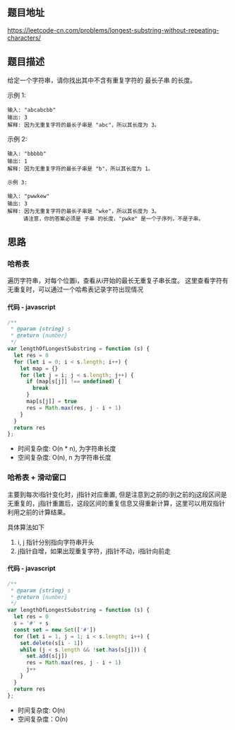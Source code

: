 ## 题目地址

https://leetcode-cn.com/problems/longest-substring-without-repeating-characters/

## 题目描述

给定一个字符串，请你找出其中不含有重复字符的 最长子串 的长度。

示例 1:
```
输入: "abcabcbb"
输出: 3 
解释: 因为无重复字符的最长子串是 "abc"，所以其长度为 3。
```
示例 2:
```
输入: "bbbbb"
输出: 1
解释: 因为无重复字符的最长子串是 "b"，所以其长度为 1。
```
```
示例 3:

输入: "pwwkew"
输出: 3
解释: 因为无重复字符的最长子串是 "wke"，所以其长度为 3。
     请注意，你的答案必须是 子串 的长度，"pwke" 是一个子序列，不是子串。
```

## 思路 

### 哈希表

遍历字符串，对每个位置i，查看从i开始的最长无重复子串长度。
这里查看字符有无重复时，可以通过一个哈希表记录字符出现情况

#### 代码 - javascript

```js
/**
 * @param {string} s
 * @return {number}
 */
var lengthOfLongestSubstring = function (s) {
  let res = 0
  for (let i = 0; i < s.length; i++) {
    let map = {}
    for (let j = i; j < s.length; j++) {
      if (map[s[j]] !== undefined) {
        break
      }
      map[s[j]] = true
      res = Math.max(res, j - i + 1)
    }
  }
  return res
};
```

+ 时间复杂度: O(n * n), 为字符串长度
+ 空间复杂度: O(n), n 为字符串长度

### 哈希表 + 滑动窗口

主要到每次i指针变化时，j指针对应重置, 但是注意到之前的i到之前的j这段区间是无重复的，j指针重置后，这段区间的重复信息又得重新计算，这里可以用双指针利用之前的计算结果。

具体算法如下
1. i, j 指针分别指向字符串开头
2. j指针自增，如果出现重复字符，j指针不动，i指针向前走

#### 代码 - javascript

```js
/**
 * @param {string} s
 * @return {number}
 */
var lengthOfLongestSubstring = function (s) {
  let res = 0
  s = '#' + s
  const set = new Set(['#'])
  for (let i = 1, j = 1; i < s.length; i++) {
    set.delete(s[i - 1])
    while (j < s.length && !set.has(s[j])) {
      set.add(s[j])
      res = Math.max(res, j - i + 1)
      j++
    }
  }
  return res
};
```

+ 时间复杂度: O(n)
+ 空间复杂度：O(n)